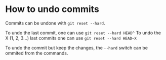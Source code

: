 # How to undo commits

Commits can be undone with `git reset --hard`.

To undo the last commit, one can use `git reset --hard HEAD^`
To undo the X (1, 2, 3...) last commits one can use `git reset --hard HEAD~X`

To undo the commit but keep the changes, the `--hard` switch can be ommited from the commands.
